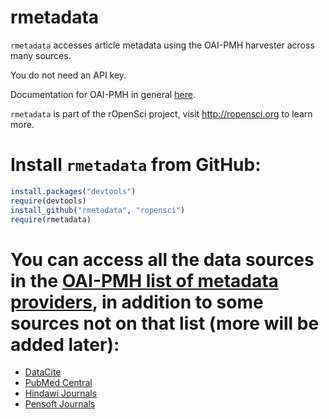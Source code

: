 # rmetadata #


`rmetadata` accesses article metadata using the OAI-PMH harvester across many sources. 

You do not need an API key. 

Documentation for OAI-PMH in general [here](http://www.openarchives.org/OAI/openarchivesprotocol.html).


`rmetadata` is part of the rOpenSci project, visit http://ropensci.org to learn more.

# Install `rmetadata` from GitHub:

```R 
install.packages("devtools")
require(devtools)
install_github("rmetadata", "ropensci")
require(rmetadata)
```

# You can access all the data sources in the [OAI-PMH list of metadata providers](http://www.openarchives.org/Register/BrowseSites), in addition to some sources not on that list (more will be added later): 
+ [DataCite](http://datacite.org/)
+ [PubMed Central](http://www.ncbi.nlm.nih.gov/pmc/)
+ [Hindawi Journals](http://www.hindawi.com/journals/)
+ [Pensoft Journals](http://www.pensoft.net/index.php)